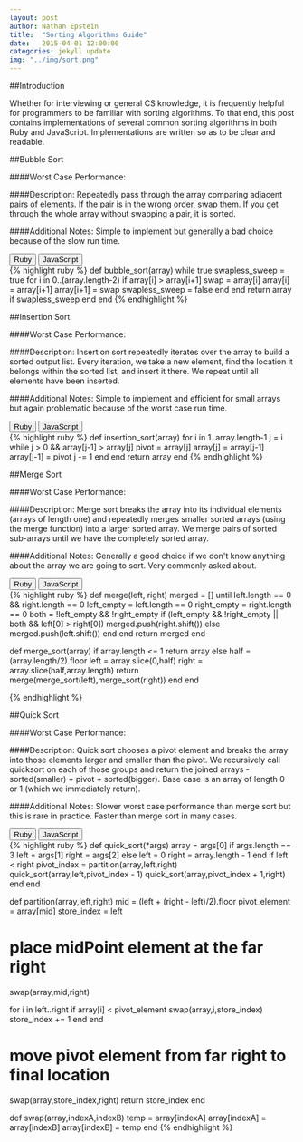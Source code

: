 ```yaml
---
layout: post
author: Nathan Epstein
title:  "Sorting Algorithms Guide"
date:   2015-04-01 12:00:00
categories: jekyll update
img: "../img/sort.png"
---
```


##Introduction

Whether for interviewing or general CS knowledge, it is frequently helpful for programmers to be familiar with sorting algorithms. To that end, this post contains implementations of several common sorting algorithms in both Ruby and JavaScript. Implementations are written so as to be clear and readable.

##Bubble Sort

####Worst Case Performance:
<span class='n2'></span>

####Description:
Repeatedly pass through the array comparing adjacent pairs of elements. If the pair is in the wrong order, swap them. If you get through the whole array without swapping a pair, it is sorted.

####Additional Notes:
Simple to implement but generally a bad choice because of the slow run time.

<div class="btn-group" role="group">
  <button id='rbubble' type="button" class="btn btn-default">Ruby</button>
  <button id='jbubble' type="button" class="btn btn-default">JavaScript</button>
</div>
<div id='rubyBubble'>
{% highlight ruby %}
def bubble_sort(array)
  while true
    swapless_sweep = true
    for i in 0..(array.length-2)
      if array[i] > array[i+1]
        swap = array[i]
        array[i] = array[i+1]
        array[i+1] = swap
        swapless_sweep = false
      end
    end
    return array if swapless_sweep
  end
end
{% endhighlight %}
</div>
<div hidden id='jsBubble'>
{% highlight javascript %}
function bubbleSort(arr){
  while (true){
    swapless = true;
    for (var i=0; i < arr.length-1; i++){
      if (arr[i] > arr[i+1]){
        var swap = arr[i];
        arr[i] = arr[i+1];
        arr[i+1] = swap;
        swapless = false
      }
    }
    if (swapless) return arr;
  }
}
{% endhighlight %}
</div>

<!-- end bubble, start insertion -->

##Insertion Sort

####Worst Case Performance:
<span class='n2'></span>

####Description:
Insertion sort repeatedly iterates over the array to build a sorted output list. Every iteration, we take a new element, find the location it belongs within the sorted list, and insert it there. We repeat until all elements have been inserted.

####Additional Notes:
Simple to implement and efficient for small arrays but again problematic because of the worst case run time.

<div class="btn-group" role="group">
  <button id='rInsert' type="button" class="btn btn-default">Ruby</button>
  <button id='jInsert' type="button" class="btn btn-default">JavaScript</button>
</div>
<div id='rubyInsert'>
{% highlight ruby %}
def insertion_sort(array)
  for i in 1..array.length-1
    j = i
    while j > 0 && array[j-1] > array[j]
      pivot = array[j]
      array[j] = array[j-1]
      array[j-1] = pivot
      j -= 1
    end
  end
  return array
end
{% endhighlight %}
</div>
<div hidden id='jsInsert'>
{% highlight javascript %}
function insertSort(arr){
  for (var i=1;i<arr.length;i++){
    var j = i;
    while ((j > 0) && (arr[j-1] > arr[j])){
      var pivot = arr[j];
      arr[j] = arr[j-1];
      arr[j-1] = pivot;
      j -= 1;
    }
  }
  return arr;
}
{% endhighlight %}
</div>
<!-- end insertion, start merge -->

##Merge Sort

####Worst Case Performance:
<span class='nlogn'></span>

####Description:
Merge sort breaks the array into its individual elements (arrays of length one) and repeatedly merges smaller sorted arrays (using the merge function) into a larger sorted array. We merge pairs of sorted sub-arrays until we have the completely sorted array.

####Additional Notes:
Generally a good choice if we don't know anything about the array we are going to sort. Very commonly asked about.

<div class="btn-group" role="group">
  <button id='rMerge' type="button" class="btn btn-default">Ruby</button>
  <button id='jMerge' type="button" class="btn btn-default">JavaScript</button>
</div>
<div id='rubyMerge'>
{% highlight ruby %}
def merge(left, right)
  merged = []
  until left.length == 0 && right.length == 0
    left_empty = left.length == 0
    right_empty = right.length == 0
    both = !left_empty && !right_empty
    if (left_empty && !right_empty || both && left[0] > right[0])
      merged.push(right.shift())
    else
      merged.push(left.shift())
    end
  end
  return merged
end

def merge_sort(array)
  if array.length <= 1
    return array
  else
    half = (array.length/2).floor
    left = array.slice(0,half)
    right = array.slice(half,array.length)
    return merge(merge_sort(left),merge_sort(right))
  end
end

{% endhighlight %}
</div>
<div hidden id='jsMerge'>
{% highlight javascript %}
function merge (left,right){
  var merged = [];
  if (left && right){
    while (left.length && right.length){
      if (left[0] < right[0]){
        merged.push(left.shift());
      }
      else{
        merged.push(right.shift());
      }
    }
    while (left.length) merged.push(left.shift());
    while (right.length) merged.push(right.shift());
  }
  else{
    merged = left;
  }
  return merged;
}

function mergeSort(arr){
  if (arr.length <= 1) return arr;

  var mid = Math.floor(arr.length/2);
  var left = arr.slice(0,mid);
  var right = arr.slice(mid,arr.length);

  return merge(mergeSort(left),mergeSort(right));
}
{% endhighlight %}
</div>
<!-- end merge, begin quick -->

##Quick Sort

####Worst Case Performance:
<span class='n2'></span>

####Description:
Quick sort chooses a pivot element and breaks the array into those elements larger and smaller than the pivot. We recursively call quicksort on each of those groups and return the joined arrays - sorted(smaller) + pivot + sorted(bigger). Base case is an array of length 0 or 1 (which we immediately return).

####Additional Notes:
Slower worst case performance than merge sort but this is rare in practice. Faster than merge sort in many cases.

<div class="btn-group" role="group">
  <button id='rQuick' type="button" class="btn btn-default">Ruby</button>
  <button id='jQuick' type="button" class="btn btn-default">JavaScript</button>
</div>
<div id='rubyQuick'>
{% highlight ruby %}
def quick_sort(*args)
  array = args[0]
  if args.length == 3
    left = args[1]
    right = args[2]
  else
    left = 0
    right = array.length - 1
  end
  if left < right
    pivot_index = partition(array,left,right)
    quick_sort(array,left,pivot_index - 1)
    quick_sort(array,pivot_index + 1,right)
  end
end

def partition(array,left,right)
  mid = (left + (right - left)/2).floor
  pivot_element = array[mid]
  store_index = left

  # place midPoint element at the far right
  swap(array,mid,right)

  for i in left..right
    if array[i] < pivot_element
      swap(array,i,store_index)
      store_index += 1
    end
  end
  # move pivot element from far right to final location
  swap(array,store_index,right)
  return store_index
end

def swap(array,indexA,indexB)
  temp = array[indexA]
  array[indexA] = array[indexB]
  array[indexB] = temp
end
{% endhighlight %}
</div>
<div hidden id='jsQuick'>
{% highlight javascript %}
function quickSort(arr,left,right){

  if(typeof left !== 'number') {
    left = 0;
  }
  if(typeof right !== 'number') {
    right = arr.length - 1;
  }

  if (left < right){
    var pivotIndex = partition(arr,left,right);
    quickSort(arr,left,pivotIndex-1);
    quickSort(arr, pivotIndex+1,right);
  }
}

function partition(arr,left,right){
  var midPoint = Math.floor(left + (right - left)/2);
  var pivotElem = arr[midPoint];
  var storeIndex = left;

  //place midPoint element at the far right
  swap(arr,midPoint,right);

  for (var i=left; i < right; i++){
    if (arr[i] < pivotElem){
      swap(arr,i,storeIndex);
      storeIndex++;
    }
  }
  //move pivot element from far right to final location
  swap(arr,storeIndex,right);
  return storeIndex;
}

function swap(arr,indexA,indexB){

  var temp = arr[indexA];
  arr[indexA] = arr[indexB];
  arr[indexB] = temp;
}
{% endhighlight %}
</div>



<!-- Katex for runtime -->
<script type="text/javascript">
  var n2 = $.parseHTML(katex.renderToString('O(n^2)'));
  $('.n2').append(n2);
   var nlogn = $.parseHTML(katex.renderToString('O(n \\cdot log(n))'));
  $('.nlogn').append(nlogn);

</script>

<!-- JS for buttons -->
<script type="text/javascript">
$('#rbubble').click(function(){
  $('#rubyBubble').show();
  $('#jsBubble').hide();
});
$('#jbubble').click(function(){
  $('#rubyBubble').hide();
  $('#jsBubble').show();
});
$('#rInsert').click(function(){
  $('#rubyInsert').show();
  $('#jsInsert').hide();
});
$('#jInsert').click(function(){
  $('#rubyInsert').hide();
  $('#jsInsert').show();
});
$('#rMerge').click(function(){
  $('#rubyMerge').show();
  $('#jsMerge').hide();
});
$('#jMerge').click(function(){
  $('#rubyMerge').hide();
  $('#jsMerge').show();
});
$('#rQuick').click(function(){
  $('#rubyQuick').show();
  $('#jsQuick').hide();
});
$('#jQuick').click(function(){
  $('#rubyQuick').hide();
  $('#jsQuick').show();
});
</script>
